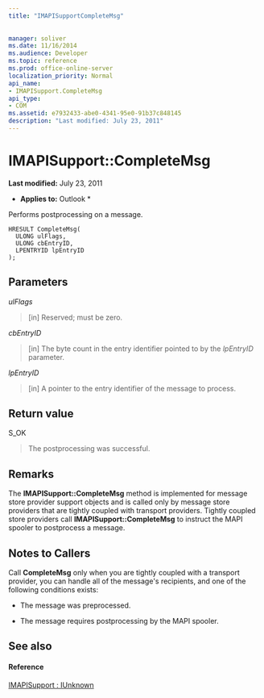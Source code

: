 ```yaml
---
title: "IMAPISupportCompleteMsg"
 
 
manager: soliver
ms.date: 11/16/2014
ms.audience: Developer
ms.topic: reference
ms.prod: office-online-server
localization_priority: Normal
api_name:
- IMAPISupport.CompleteMsg
api_type:
- COM
ms.assetid: e7932433-abe0-4341-95e0-91b37c848145
description: "Last modified: July 23, 2011"
---
```


# IMAPISupport::CompleteMsg

 **Last modified:** July 23, 2011 
  
 * **Applies to:** Outlook * 
  
Performs postprocessing on a message. 
  
```
HRESULT CompleteMsg(
  ULONG ulFlags,
  ULONG cbEntryID,
  LPENTRYID lpEntryID
);
```

## Parameters

 _ulFlags_
  
> [in] Reserved; must be zero.
    
 _cbEntryID_
  
> [in] The byte count in the entry identifier pointed to by the  _lpEntryID_ parameter. 
    
 _lpEntryID_
  
> [in] A pointer to the entry identifier of the message to process.
    
## Return value

S_OK 
  
> The postprocessing was successful.
    
## Remarks

The **IMAPISupport::CompleteMsg** method is implemented for message store provider support objects and is called only by message store providers that are tightly coupled with transport providers. Tightly coupled store providers call **IMAPISupport::CompleteMsg** to instruct the MAPI spooler to postprocess a message. 
  
## Notes to Callers

Call **CompleteMsg** only when you are tightly coupled with a transport provider, you can handle all of the message's recipients, and one of the following conditions exists: 
  
- The message was preprocessed.
    
- The message requires postprocessing by the MAPI spooler.
    
## See also

#### Reference

[IMAPISupport : IUnknown](imapisupportiunknown.md)

